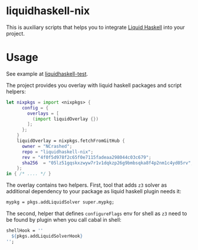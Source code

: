 # liquidhaskell-nix

This is auxiliary scripts that helps you to integrate [Liquid Haskell](https://ucsd-progsys.github.io/liquidhaskell-blog/) into your project.

# Usage

See example at [liquidhaskell-test](https://github.com/liquidhaskell-test).

The project provides you overlay with liquid haskell packages and script helpers:
``` nix
let nixpkgs = import <nixpkgs> {
      config = {
        overlays = [
          (import liquidOverlay {})
        ];
      };
    }
    liquidOverlay = nixpkgs.fetchFromGitHub {
      owner = "NCrashed";
      repo = "liquidhaskell-nix";
      rev = "4f0f5d978f2c65f0e7115fadeaa298044c03c679";
      sha256  = "05lz51gqskxzwyw7r1v1dqkzp26g9bmbsqka8f4p2nm1c4yd05rv";
    };
in { /* .... */ }
```

The overlay contains two helpers. First, tool that adds `z3` solver as additional dependency to your package as liquid haskell plugin needs it:
``` nix
mypkg = pkgs.addLiquidSolver super.mypkg;
```

The second, helper that defines `configureFlags` env for shell as `z3` need to be found by plugin when you call cabal in shell:
``` nix
shellHook = ''
  ${pkgs.addLiquidSolverHook}
'';
```
